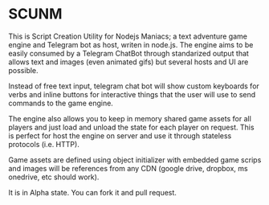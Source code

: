 ﻿# SCUNM

This is Script Creation Utility for Nodejs Maniacs; a text adventure game engine and Telegram bot as host, writen in node.js. The engine aims to be easily consumed by a Telegram ChatBot through standarized output that allows text and images (even animated gifs) but several hosts and UI are possible.

Instead of free text input, telegram chat bot will show custom keyboards for verbs and inline buttons for interactive things that the user will use to send commands to the game engine.

The engine also allows you to keep in memory shared game assets for all players and just load and unload the state for each player on request. This is perfect for host the engine on server and use it through stateless protocols (i.e. HTTP).

Game assets are defined using object initializer with embedded game scrips and images will be references from any CDN (google drive, dropbox, ms onedrive, etc should work).

It is in Alpha state. You can fork it and pull request.